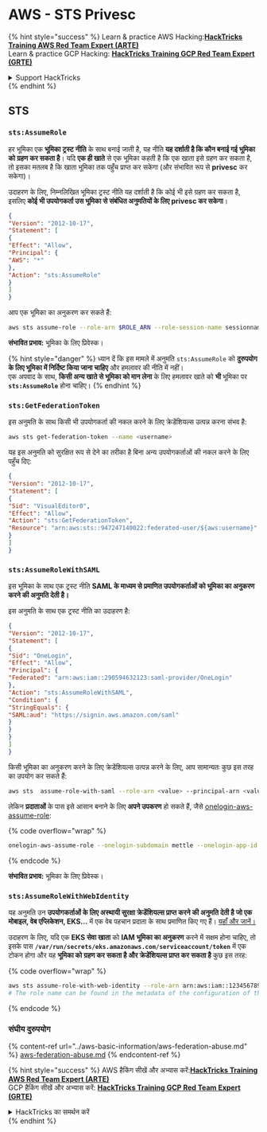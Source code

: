 # AWS - STS Privesc

{% hint style="success" %}
Learn & practice AWS Hacking:<img src="../../../.gitbook/assets/image (1) (1) (1) (1).png" alt="" data-size="line">[**HackTricks Training AWS Red Team Expert (ARTE)**](https://training.hacktricks.xyz/courses/arte)<img src="../../../.gitbook/assets/image (1) (1) (1) (1).png" alt="" data-size="line">\
Learn & practice GCP Hacking: <img src="../../../.gitbook/assets/image (2) (1).png" alt="" data-size="line">[**HackTricks Training GCP Red Team Expert (GRTE)**<img src="../../../.gitbook/assets/image (2) (1).png" alt="" data-size="line">](https://training.hacktricks.xyz/courses/grte)

<details>

<summary>Support HackTricks</summary>

* Check the [**subscription plans**](https://github.com/sponsors/carlospolop)!
* **Join the** 💬 [**Discord group**](https://discord.gg/hRep4RUj7f) or the [**telegram group**](https://t.me/peass) or **follow** us on **Twitter** 🐦 [**@hacktricks\_live**](https://twitter.com/hacktricks_live)**.**
* **Share hacking tricks by submitting PRs to the** [**HackTricks**](https://github.com/carlospolop/hacktricks) and [**HackTricks Cloud**](https://github.com/carlospolop/hacktricks-cloud) github repos.

</details>
{% endhint %}

## STS

### `sts:AssumeRole`

हर भूमिका एक **भूमिका ट्रस्ट नीति** के साथ बनाई जाती है, यह नीति **यह दर्शाती है कि कौन बनाई गई भूमिका को ग्रहण कर सकता है**। यदि **एक ही खाते** से एक भूमिका कहती है कि एक खाता इसे ग्रहण कर सकता है, तो इसका मतलब है कि खाता भूमिका तक पहुँच प्राप्त कर सकेगा (और संभावित रूप से **privesc** कर सकेगा)।

उदाहरण के लिए, निम्नलिखित भूमिका ट्रस्ट नीति यह दर्शाती है कि कोई भी इसे ग्रहण कर सकता है, इसलिए **कोई भी उपयोगकर्ता उस भूमिका से संबंधित अनुमतियों के लिए privesc कर सकेगा**।
```json
{
"Version": "2012-10-17",
"Statement": [
{
"Effect": "Allow",
"Principal": {
"AWS": "*"
},
"Action": "sts:AssumeRole"
}
]
}
```
आप एक भूमिका का अनुकरण कर सकते हैं:
```bash
aws sts assume-role --role-arn $ROLE_ARN --role-session-name sessionname
```
**संभावित प्रभाव:** भूमिका के लिए प्रिवेस्क।

{% hint style="danger" %}
ध्यान दें कि इस मामले में अनुमति `sts:AssumeRole` को **दुरुपयोग के लिए भूमिका में निर्दिष्ट किया जाना चाहिए** और हमलावर की नीति में नहीं।\
एक अपवाद के साथ, **किसी अन्य खाते से भूमिका को मान लेना** के लिए हमलावर खाते को **भी** भूमिका पर **`sts:AssumeRole`** होना चाहिए।
{% endhint %}

### **`sts:GetFederationToken`**

इस अनुमति के साथ किसी भी उपयोगकर्ता की नकल करने के लिए क्रेडेंशियल्स उत्पन्न करना संभव है:
```bash
aws sts get-federation-token --name <username>
```
यह इस अनुमति को सुरक्षित रूप से देने का तरीका है बिना अन्य उपयोगकर्ताओं की नकल करने के लिए पहुँच दिए:
```json
{
"Version": "2012-10-17",
"Statement": [
{
"Sid": "VisualEditor0",
"Effect": "Allow",
"Action": "sts:GetFederationToken",
"Resource": "arn:aws:sts::947247140022:federated-user/${aws:username}"
}
]
}
```
### `sts:AssumeRoleWithSAML`

इस भूमिका के साथ एक ट्रस्ट नीति **SAML के माध्यम से प्रमाणित उपयोगकर्ताओं को भूमिका का अनुकरण करने की अनुमति देती है।**

इस अनुमति के साथ एक ट्रस्ट नीति का उदाहरण है:
```json
{
"Version": "2012-10-17",
"Statement": [
{
"Sid": "OneLogin",
"Effect": "Allow",
"Principal": {
"Federated": "arn:aws:iam::290594632123:saml-provider/OneLogin"
},
"Action": "sts:AssumeRoleWithSAML",
"Condition": {
"StringEquals": {
"SAML:aud": "https://signin.aws.amazon.com/saml"
}
}
}
]
}
```
किसी भूमिका का अनुकरण करने के लिए क्रेडेंशियल्स उत्पन्न करने के लिए, आप सामान्यतः कुछ इस तरह का उपयोग कर सकते हैं:
```bash
aws sts  assume-role-with-saml --role-arn <value> --principal-arn <value>
```
लेकिन **प्रदाताओं** के पास इसे आसान बनाने के लिए **अपने उपकरण** हो सकते हैं, जैसे [onelogin-aws-assume-role](https://github.com/onelogin/onelogin-python-aws-assume-role):

{% code overflow="wrap" %}
```bash
onelogin-aws-assume-role --onelogin-subdomain mettle --onelogin-app-id 283740 --aws-region eu-west-1 -z 3600
```
{% endcode %}

**संभावित प्रभाव:** भूमिका के लिए प्रिवेस्क।

### `sts:AssumeRoleWithWebIdentity`

यह अनुमति उन **उपयोगकर्ताओं के लिए अस्थायी सुरक्षा क्रेडेंशियल्स प्राप्त करने की अनुमति देती है जो एक मोबाइल, वेब एप्लिकेशन, EKS...** में एक वेब पहचान प्रदाता के साथ प्रमाणित किए गए हैं। [यहाँ और जानें।](https://docs.aws.amazon.com/STS/latest/APIReference/API_AssumeRoleWithWebIdentity.html)

उदाहरण के लिए, यदि एक **EKS सेवा खाता** को **IAM भूमिका का अनुकरण** करने में सक्षम होना चाहिए, तो इसके पास **`/var/run/secrets/eks.amazonaws.com/serviceaccount/token`** में एक टोकन होगा और यह **भूमिका को ग्रहण कर सकता है और क्रेडेंशियल्स प्राप्त कर सकता है** कुछ इस तरह: 

{% code overflow="wrap" %}
```bash
aws sts assume-role-with-web-identity --role-arn arn:aws:iam::123456789098:role/<role_name> --role-session-name something --web-identity-token file:///var/run/secrets/eks.amazonaws.com/serviceaccount/token
# The role name can be found in the metadata of the configuration of the pod
```
{% endcode %}

### संघीय दुरुपयोग

{% content-ref url="../aws-basic-information/aws-federation-abuse.md" %}
[aws-federation-abuse.md](../aws-basic-information/aws-federation-abuse.md)
{% endcontent-ref %}

{% hint style="success" %}
AWS हैकिंग सीखें और अभ्यास करें:<img src="../../../.gitbook/assets/image (1) (1) (1) (1).png" alt="" data-size="line">[**HackTricks Training AWS Red Team Expert (ARTE)**](https://training.hacktricks.xyz/courses/arte)<img src="../../../.gitbook/assets/image (1) (1) (1) (1).png" alt="" data-size="line">\
GCP हैकिंग सीखें और अभ्यास करें: <img src="../../../.gitbook/assets/image (2) (1).png" alt="" data-size="line">[**HackTricks Training GCP Red Team Expert (GRTE)**<img src="../../../.gitbook/assets/image (2) (1).png" alt="" data-size="line">](https://training.hacktricks.xyz/courses/grte)

<details>

<summary>HackTricks का समर्थन करें</summary>

* [**सदस्यता योजनाएँ**](https://github.com/sponsors/carlospolop) देखें!
* **💬 [**Discord समूह**](https://discord.gg/hRep4RUj7f) या [**telegram समूह**](https://t.me/peass) में शामिल हों या **Twitter** 🐦 पर हमें **फॉलो** करें [**@hacktricks\_live**](https://twitter.com/hacktricks_live)**.**
* **हैकिंग ट्रिक्स साझा करें और** [**HackTricks**](https://github.com/carlospolop/hacktricks) और [**HackTricks Cloud**](https://github.com/carlospolop/hacktricks-cloud) गिटहब रिपोजिटरी में PR सबमिट करें।

</details>
{% endhint %}
